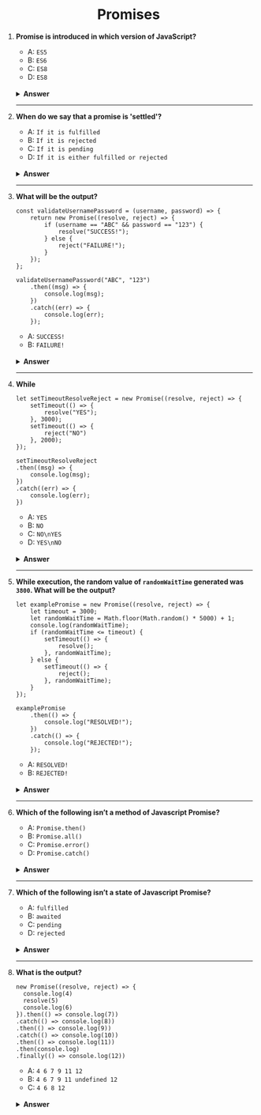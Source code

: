 <div align="center">
<h1>Promises</h1>
</div>

<ol>
<li>

**Promise is introduced in which version of JavaScript?**

- A: `ES5`
- B: `ES6`
- C: `ES8`
- D: `ES8`

<br/>
<details>
<summary><b>Answer</b></summary>
<p>

#### Option: B

</p>
</details>
</li>

---

<li>

**When do we say that a promise is 'settled'?**

- A: `If it is fulfilled`
- B: `If it is rejected`
- C: `If it is pending`
- D: `If it is either fulfilled or rejected`

<br/>
<details>
<summary><b>Answer</b></summary>
<p>

#### Option: D

</p>
</details>
</li>

---

<li>

**What will be the output?**

```JS
const validateUsernamePassword = (username, password) => {
	return new Promise((resolve, reject) => {
		if (username == "ABC" && password == "123") {
			resolve("SUCCESS!");
		} else {
			reject("FAILURE!");
		}
	});
};

validateUsernamePassword("ABC", "123")
	.then((msg) => {
		console.log(msg);
	})
	.catch((err) => {
		console.log(err);
	});
```

- A: `SUCCESS!`
- B: `FAILURE!`

<br/>
<details>
<summary><b>Answer</b></summary>
<p>

#### Option: A

</p>
</details>
</li>

---

<li>

**While**

```JS
let setTimeoutResolveReject = new Promise((resolve, reject) => {
	setTimeout(() => {
		resolve("YES");
	}, 3000);
	setTimeout(() => {
		reject("NO")
	}, 2000);
});

setTimeoutResolveReject
.then((msg) => {
	console.log(msg);
})
.catch((err) => {
	console.log(err);
})
```

- A: `YES`
- B: `NO`
- C: `NO\nYES`
- D: `YES\nNO`

<br/>
<details>
<summary><b>Answer</b></summary>
<p>

#### Option: B

</p>
</details>
</li>

---

<li>

**While execution, the random value of `randomWaitTime` generated was `3800`. What will be the output?**

```JS
let examplePromise = new Promise((resolve, reject) => {
	let timeout = 3000;
	let randomWaitTime = Math.floor(Math.random() * 5000) + 1;
	console.log(randomWaitTime);
	if (randomWaitTime <= timeout) {
		setTimeout(() => {
			resolve();
		}, randomWaitTime);
	} else {
		setTimeout(() => {
			reject();
		}, randomWaitTime);
	}
});

examplePromise
	.then(() => {
		console.log("RESOLVED!");
	})
	.catch(() => {
		console.log("REJECTED!");
	});
```

- A: `RESOLVED!`
- B: `REJECTED!`

<br/>
<details>
<summary><b>Answer</b></summary>
<p>

#### Option: B

</p>
</details>
</li>

---

<li>

**Which of the following isn’t a method of Javascript Promise?**

- A: `Promise.then()`
- B: `Promise.all()`
- C: `Promise.error()`
- D: `Promise.catch()`

<br/>
<details>
<summary><b>Answer</b></summary>
<p>

#### Option: C

</p>
</details>
</li>

---

<li>

**Which of the following isn’t a state of Javascript Promise?**

- A: `fulfilled`
- B: `awaited`
- C: `pending`
- D: `rejected`

<br/>
<details>
<summary><b>Answer</b></summary>
<p>

#### Option: B

</p>
</details>
</li>

---

<li>

**What is the output?**

```JS
new Promise((resolve, reject) => {
  console.log(4)
  resolve(5)
  console.log(6)
}).then(() => console.log(7))
.catch(() => console.log(8))
.then(() => console.log(9))
.catch(() => console.log(10))
.then(() => console.log(11))
.then(console.log)
.finally(() => console.log(12))
```

- A: `4 6 7 9 11 12`
- B: `4 6 7 9 11 undefined 12`
- C: `4 6 8 12`

<br/>
<details>
<summary><b>Answer</b></summary>
<p>

#### Option: B

</p>
</details>
</li>


</ol>
